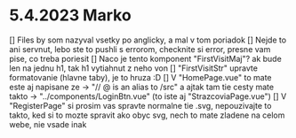 # 5.4.2023 Marko
[] Files by som nazyval vsetky po anglicky, a mal v tom poriadok
[] Nejde to ani servnut, lebo ste to pushli s errorom, checknite si error, presne vam pise, co treba poriesit
[] Naco je tento komponent "FirstVisitMaj"? ak bude len na jednu h1, tak h1 vytiahnut z neho von
[] "FirstVisitStr" upravte formatovanie (hlavne taby), je to hruza :D
[] V "HomePage.vue" to mate este aj napisane ze -> "// @ is an alias to /src" a ajtak tam tie cesty mate takto -> "../components/LoginBtn.vue" (to iste aj "StrazcoviaPage.vue")
[] V "RegisterPage" si prosim vas spravte normalne tie .svg, nepouzivajte to takto, ked si to mozte spravit ako obyc svg, nech to mate zladene na celom webe, nie vsade inak